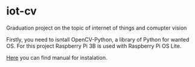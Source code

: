# iot-cv
Graduation project on the topic of internet of things and comupter vision

Firstly, you need to isntall OpenCV-Python, a library of Python for wanted OS. For this project Raspberry Pi 3B is used with Raspberry Pi OS Lite.

[Here](https://docs.opencv.org/4.5.2/d2/de6/tutorial_py_setup_in_ubuntu.html) you can find manual for instalation.
